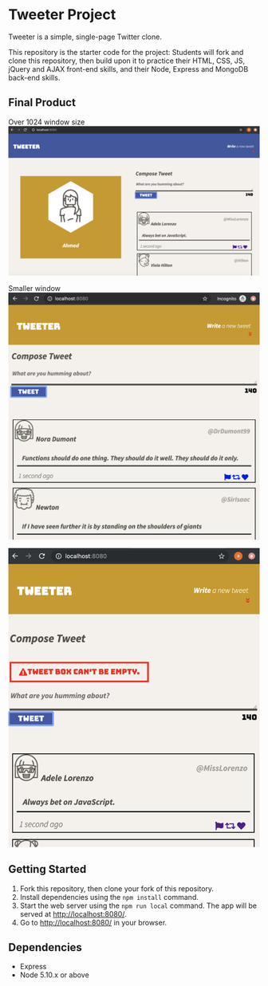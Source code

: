 # Tweeter Project

Tweeter is a simple, single-page Twitter clone.

This repository is the starter code for the project: Students will fork and clone this repository, then build upon it to practice their HTML, CSS, JS, jQuery and AJAX front-end skills, and their Node, Express and MongoDB back-end skills.

## Final Product

Over 1024 window size
![Image description](https://github.com/muraahm/tweeter/blob/master/docs/tweet-box1.png)

Smaller window
![Image description](https://github.com/muraahm/tweeter/blob/master/docs/tweet-box0.png)

![Image description](https://github.com/muraahm/tweeter/blob/master/docs/tweet-box2.png)

## Getting Started

1. Fork this repository, then clone your fork of this repository.
2. Install dependencies using the `npm install` command.
3. Start the web server using the `npm run local` command. The app will be served at <http://localhost:8080/>.
4. Go to <http://localhost:8080/> in your browser.

## Dependencies

- Express
- Node 5.10.x or above
